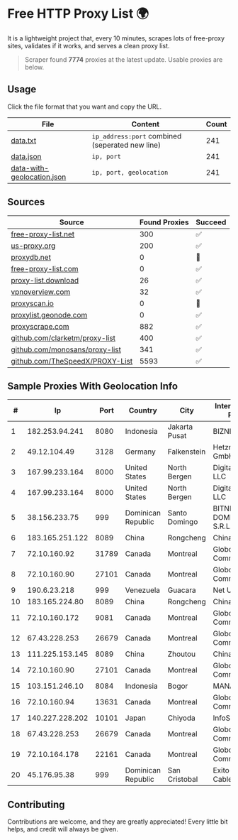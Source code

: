 
# Free HTTP Proxy List 🌍

It is a lightweight project that, every 10 minutes, scrapes lots of free-proxy sites, validates if it works, and serves a clean proxy list.


> Scraper found **7774** proxies at the latest update. Usable proxies are below.

## Usage

Click the file format that you want and copy the URL.


|File|Content|Count|
|----|-------|-----|
|[data.txt](https://raw.githubusercontent.com/themiralay/Proxy-List-World/master/data.txt)|`ip_address:port` combined (seperated new line)|241|
|[data.json](https://raw.githubusercontent.com/themiralay/Proxy-List-World/master/data.json)|`ip, port`|241|
|[data-with-geolocation.json](https://raw.githubusercontent.com/themiralay/Proxy-List-World/master/data-with-geolocation.json)|`ip, port, geolocation`|241|

## Sources

|Source|Found Proxies|Succeed|
|------|-------------|-------|
|[free-proxy-list.net](https://free-proxy-list.net)|300|✅|
|[us-proxy.org](https://www.us-proxy.org)|200|✅|
|[proxydb.net](http://proxydb.net)|0|🚫|
|[free-proxy-list.com](https://free-proxy-list.com/?page=&port=&type%5B%5D=http&type%5B%5D=https&up_time=0&search=Search)|0|✅|
|[proxy-list.download](https://www.proxy-list.download/HTTP)|26|✅|
|[vpnoverview.com](https://vpnoverview.com/privacy/anonymous-browsing/free-proxy-servers)|32|✅|
|[proxyscan.io](https://www.proxyscan.io)|0|🚫|
|[proxylist.geonode.com](https://proxylist.geonode.com/api/proxy-list?limit=300&page=1&sort_by=lastChecked&sort_type=desc&protocols=http,https)|0|✅|
|[proxyscrape.com](https://api.proxyscrape.com/v2/?request=displayproxies&protocol=http&timeout=10000&country=all&ssl=all&anonymity=all)|882|✅|
|[github.com/clarketm/proxy-list](https://raw.githubusercontent.com/clarketm/proxy-list/master/proxy-list-raw.txt)|400|✅|
|[github.com/monosans/proxy-list](https://raw.githubusercontent.com/monosans/proxy-list/main/proxies/http.txt)|341|✅|
|[github.com/TheSpeedX/PROXY-List](https://raw.githubusercontent.com/TheSpeedX/PROXY-List/master/http.txt)|5593|✅|


## Sample Proxies With Geolocation Info

|#|Ip|Port|Country|City|Internet Service Provider|
|-|--|----|-------|----|-------------------------|
|1|182.253.94.241|8080|Indonesia|Jakarta Pusat|BIZNET|
|2|49.12.104.49|3128|Germany|Falkenstein|Hetzner Online GmbH|
|3|167.99.233.164|8000|United States|North Bergen|DigitalOcean, LLC|
|4|167.99.233.164|8000|United States|North Bergen|DigitalOcean, LLC|
|5|38.156.233.75|999|Dominican Republic|Santo Domingo|BITNET DOMINICANA, S.R.L.|
|6|183.165.251.122|8089|China|Rongcheng|Chinanet|
|7|72.10.160.92|31789|Canada|Montreal|GloboTech Communications|
|8|72.10.160.90|27101|Canada|Montreal|GloboTech Communications|
|9|190.6.23.218|999|Venezuela|Guacara|Net Uno|
|10|183.165.224.80|8089|China|Rongcheng|Chinanet|
|11|72.10.160.172|9081|Canada|Montreal|GloboTech Communications|
|12|67.43.228.253|26679|Canada|Montreal|GloboTech Communications|
|13|111.225.153.145|8089|China|Zhoutou|China Telecom|
|14|72.10.160.90|27101|Canada|Montreal|GloboTech Communications|
|15|103.151.246.10|8084|Indonesia|Bogor|MANAKARRANET|
|16|72.10.160.94|13631|Canada|Montreal|GloboTech Communications|
|17|140.227.228.202|10101|Japan|Chiyoda|InfoSphere|
|18|67.43.228.253|26679|Canada|Montreal|GloboTech Communications|
|19|72.10.164.178|22161|Canada|Montreal|GloboTech Communications|
|20|45.176.95.38|999|Dominican Republic|San Cristobal|Exito Vision Cable S.A.S|



## Contributing

Contributions are welcome, and they are greatly appreciated! Every
little bit helps, and credit will always be given.

